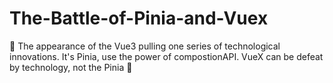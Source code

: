 # The-Battle-of-Pinia-and-Vuex
🚀 The appearance of the Vue3 pulling one series of technological innovations. It's Pinia, use the power of compostionAPI. VueX can be defeat by technology, not the Pinia 🚨
